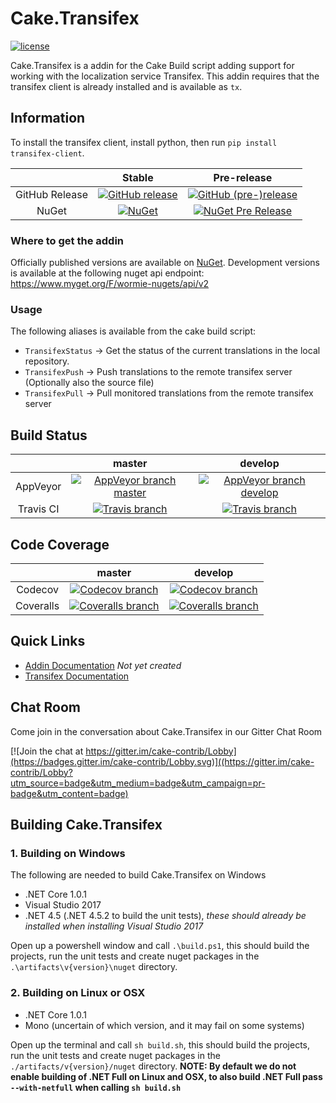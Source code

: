 # Cake.Transifex

[![license](https://img.shields.io/github/license/WormieCorp/Cake.Transifex.svg)](https://github.com/WormieCorp/Cake.Transifex/blob/master/LICENSE)

Cake.Transifex is a addin for the Cake Build script adding support for working with the localization service Transifex.
This addin requires that the transifex client is already installed and is available as `tx`.

## Information

To install the transifex client, install python, then run `pip install transifex-client`.

| |Stable|Pre-release|
|:--:|:--:|:--:|
|GitHub Release|[![GitHub release](https://img.shields.io/github/release/WormieCorp/Cake.Transifex.svg)](https://github.com/WormieCorp/Cake.Transifex/releases/latest)|[![GitHub (pre-)release](https://img.shields.io/github/release/WormieCorp/Cake.Transifex/all.svg)](https://github.com/WormieCorp/Cake.Transifex/releases)|
|NuGet|[![NuGet](https://img.shields.io/nuget/v/Cake.Transifex.svg)](https://nuget.org/packages/Cake.Transifex)|[![NuGet Pre Release](https://img.shields.io/nuget/vpre/Cake.Transifex.svg)](https://nuget.org/packages/Cake.Transifex)|

### Where to get the addin
Officially published versions are available on [NuGet](https://www.nuget.org/packages/Cake.Transifex/).
Development versions is available at the following nuget api endpoint: <https://www.myget.org/F/wormie-nugets/api/v2>

### Usage
The following aliases is available from the cake build script:
- `TransifexStatus` -> Get the status of the current translations in the local repository.
- `TransifexPush`   -> Push translations to the remote transifex server (Optionally also the source file)
- `TransifexPull`   -> Pull monitored translations from the remote transifex server

## Build Status
| | master | develop |
|:--:|:--:|:--:|
|AppVeyor|[![AppVeyor branch master](https://img.shields.io/appveyor/ci/AdmiringWorm/cake-transifex/master.svg)](https://ci.appveyor.com/project/AdmiringWorm/cake-transifex/branch/master)|[![AppVeyor branch develop](https://img.shields.io/appveyor/ci/AdmiringWorm/cake-transifex/develop.svg)](https://ci.appveyor.com/project/AdmiringWorm/cake-transifex/branch/develop)|
|Travis CI|[![Travis branch](https://img.shields.io/travis/WormieCorp/Cake.Transifex/master.svg)](https://travis-ci.org/WormieCorp/Cake.Transifex)|[![Travis branch](https://img.shields.io/travis/WormieCorp/Cake.Transifex/develop.svg)](https://travis-ci.org/WormieCorp/Cake.Transifex)|

## Code Coverage

| |master|develop|
|:--:|:--:|:--:|
|Codecov|[![Codecov branch](https://img.shields.io/codecov/c/github/WormieCorp/Cake.Transifex/master.svg)](https://codecov.io/github/WormieCorp/Cake.Transifex)|[![Codecov branch](https://img.shields.io/codecov/c/github/WormieCorp/Cake.Transifex/develop.svg)](https://codecov.io/github/WormieCorp/Cake.Transifex)|
|Coveralls|[![Coveralls branch](https://img.shields.io/coveralls/WormieCorp/Cake.Transifex/master.svg)](https://coveralls.io/github/WormieCorp/Cake.Transifex?branch=master)|[![Coveralls branch](https://img.shields.io/coveralls/WormieCorp/Cake.Transifex/develop.svg)](https://coveralls.io/github/WormieCorp/Cake.Transifex?branch=develop)|

## Quick Links

- [Addin Documentation](https://cake-contrib.github.io/Cake.Transifex) *Not yet created*
- [Transifex Documentation](https://docs.transifex.com/)

## Chat Room

Come join in the conversation about Cake.Transifex in our Gitter Chat Room

[![Join the chat at https://gitter.im/cake-contrib/Lobby](https://badges.gitter.im/cake-contrib/Lobby.svg)]((https://gitter.im/cake-contrib/Lobby?utm_source=badge&utm_medium=badge&utm_campaign=pr-badge&utm_content=badge)

## Building Cake.Transifex

### 1. Building on Windows
The following are needed to build Cake.Transifex on Windows
- .NET Core 1.0.1
- Visual Studio 2017
- .NET 4.5 (.NET 4.5.2 to build the unit tests), *these should already be installed when installing Visual Studio 2017*

Open up a powershell window and call `.\build.ps1`, this should build the projects, run the unit tests and create nuget packages in the `.\artifacts\v{version}\nuget` directory.

### 2. Building on Linux or OSX
- .NET Core 1.0.1
- Mono (uncertain of which version, and it may fail on some systems)

Open up the terminal and call `sh build.sh`, this should build the projects, run the unit tests and create nuget packages in the `./artifacts/v{version}/nuget` directory.
**NOTE: By default we do not enable building of .NET Full on Linux and OSX, to also build .NET Full pass `--with-netfull` when calling `sh build.sh`**
